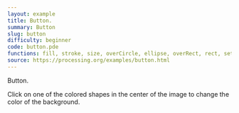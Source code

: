 ```yaml
---
layout: example
title: Button.
summary: Button
slug: button
difficulty: beginner
code: button.pde
functions: fill, stroke, size, overCircle, ellipse, overRect, rect, setup, update, color, draw, mousePressed, sq, ellipseMode, sqrt, background
source: https://processing.org/examples/button.html
---
```


Button. 

 Click on one of the colored shapes in the center of the image to change the color of the background.
